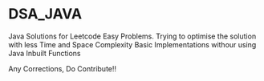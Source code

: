 # DSA_JAVA

Java Solutions for Leetcode Easy Problems. 
Trying to optimise the solution with less Time and Space Complexity
Basic Implementations withour using Java Inbuilt Functions

Any Corrections, Do Contribute!!
